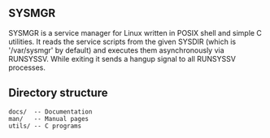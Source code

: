 SYSMGR
--------------------------------------------------------------------------------

SYSMGR is a service manager for Linux written in POSIX shell and simple C
utilities. It reads the service scripts from the given SYSDIR (which is
'/var/sysmgr' by default) and executes them asynchronously via RUNSYSSV. While
exiting it sends a hangup signal to all RUNSYSSV processes.


Directory structure
--------------------------------------------------------------------------------

    docs/  -- Documentation
    man/   -- Manual pages
    utils/ -- C programs
